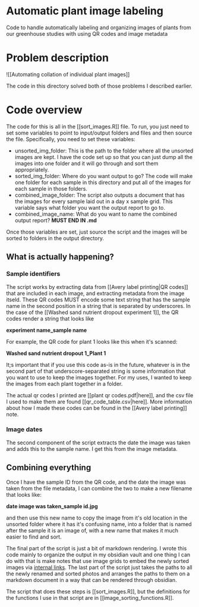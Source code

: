 # Automatic plant image labeling
Code to handle automatically labeling and organizing images of plants from our greenhouse studies with using QR codes and image metadata

# Problem description

![[Automating collation of individual plant images]]

The code in this directory solved both of those problems I described earlier.
# Code overview
The code for this is all in the [[sort_images.R]] file. To run, you just need to set some variables to point to input/output folders and files and then source the file. Specifically, you need to set these variables: 

- unsorted_img_folder: This is the path to the folder where all the unsorted images are kept. I have the code set up so that you can just dump all the images into one folder and it will go through and sort them appropriately. 
- sorted_img_folder: Where do you want output to go? The code will make one folder for each sample in this directory and put all of the images for each sample in those folders.
- combined_image_folder: The script also outputs a document that has the images for every sample laid out in a day x sample grid. This variable says what folder you want the output report to go to. 
- combined_image_name: What do you want to name the combined output report? **MUST END IN .md**

Once those variables are set, just source the script and the images will be sorted to folders in the output directory. 

## What is actually happening?
### Sample identifiers
The script works by extracting data from [[Avery label printing|QR codes]] that are included in each image, and extracting metadata from the image itseld. These QR codes MUST encode some text string that has the sample name in the second position in a string that is separated by underscores. In the case of the [[Washed sand nutrient dropout experiment 1]], the QR codes render a string that looks like

**experiment name_sample name** 

For example, the QR code for plant 1 looks like this when it's scanned: 

**Washed sand nutrient dropout 1\_Plant 1**

It;s important that if you use this code as-is in the future, whatever is in the second part of that underscore-separated string is some information that you want to use to keep the images together. For my uses, I wanted to keep the images from each plant together in a folder.

The actual qr codes I printed are [[plant qr codes.pdf|here]], and the csv file I used to make them are found [[qr_code_table.csv|here]]. More information about how I made these codes can be found in the [[Avery label printing]] note.

### Image dates
The second component of the script extracts the date the image was taken and adds this to the sample name. I get this from the image metadata. 

## Combining everything
Once I have the sample ID from the QR code, and the date the image was taken from the file metadata, I can combine the two to make a new filename that looks like:

**date image was taken\_sample id.jpg**

and then use this new name to copy the image from it's old location in the unsorted folder where it has it's confusing name, into a folder that is named after the sample it is an image of, with a new name that makes it much easier to find and sort.

The final part of the script is just a bit of markdown rendering. I wrote this code mainly to organize the output in my obsidian vault and one thing I can do with that is make notes that use image grids to embed the newly sorted images via [internal links](https://help.obsidian.md/Linking+notes+and+files/Internal+links). The last part of the script just takes the paths to all the newly renamed and sorted photos and arranges the paths to them on a markdown document in a way that can be rendered through obsidian. 

The script that does these steps is [[sort_images.R]], but the definitions for the functions I use in that script are in [[image_sorting_functions.R]].